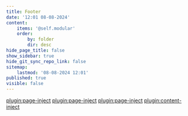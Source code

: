 ```yaml
---
title: Footer
date: '12:01 08-08-2024'
content:
    items: '@self.modular'
    order:
        by: folder
        dir: desc
hide_page_title: false
show_sidebar: true
hide_git_sync_repo_link: false
sitemap:
    lastmod: '08-08-2024 12:01'
published: true
visible: false
---
```


[plugin:page-inject](/footer/_funded/)
[plugin:page-inject](/footer/_coordinated/)
[plugin:page-inject](/footer/logo-block/)
[plugin:content-inject](/footer/funded-by/)